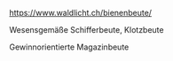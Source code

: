 https://www.waldlicht.ch/bienenbeute/

Wesensgemäße Schifferbeute, Klotzbeute 

Gewinnorientierte Magazinbeute